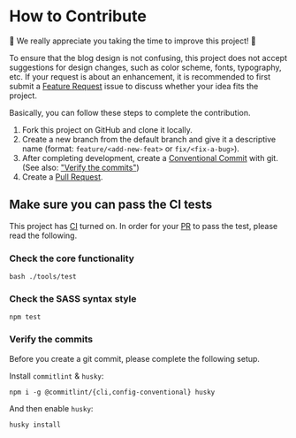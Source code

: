# How to Contribute

:tada: We really appreciate you taking the time to improve this project! :tada:

To ensure that the blog design is not confusing, this project does not accept
suggestions for design changes, such as color scheme, fonts, typography, etc.
If your request is about an enhancement, it is recommended to first submit a
[Feature Request][pr-issue] issue to discuss whether your idea fits the project.

Basically, you can follow these steps to complete the contribution.

1. Fork this project on GitHub and clone it locally.
2. Create a new branch from the default branch and give it a descriptive name
   (format: `feature/<add-new-feat>` or `fix/<fix-a-bug>`).
3. After completing development, create a [Conventional Commit][cc] with git.
  (See also: ["Verify the commits"](#verify-the-commits))
4. Create a [Pull Request][gh-pr].

## Make sure you can pass the CI tests

This project has [CI][ci] turned on. In order for your [PR][gh-pr] to pass the test,
please read the following.

### Check the core functionality
  
```console
bash ./tools/test
```

### Check the SASS syntax style

```console
npm test
```

### Verify the commits

Before you create a git commit, please complete the following setup.

Install `commitlint` & `husky`:

```console
npm i -g @commitlint/{cli,config-conventional} husky
```

And then enable `husky`:

```console
husky install
```

[pr-issue]: https://github.com/doctorfree/jekyll-theme-custom/issues/new?labels=enhancement&template=feature_request.md
[gh-pr]: https://docs.github.com/en/pull-requests/collaborating-with-pull-requests/proposing-changes-to-your-work-with-pull-requests/about-pull-requests
[cc]: https://www.conventionalcommits.org/
[ci]: https://en.wikipedia.org/wiki/Continuous_integration
